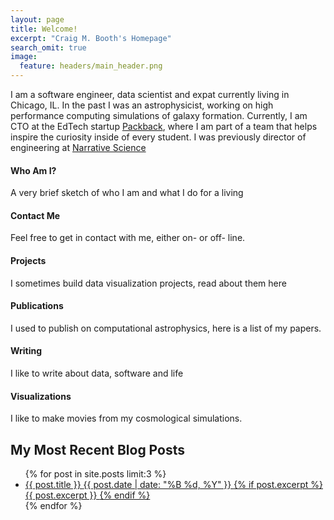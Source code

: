 ```yaml
---
layout: page
title: Welcome!
excerpt: "Craig M. Booth's Homepage"
search_omit: true
image:
  feature: headers/main_header.png
---
```


I am a software engineer, data scientist and expat currently living in Chicago, IL.  In the past I was an astrophysicist, working on high performance computing simulations of galaxy formation.  Currently, I am CTO at the EdTech startup [Packback](https://packback.co), where I am part of a team that helps inspire the curiosity inside of every student.  I was previously director of engineering at [Narrative Science](https://www.narrativescience.com)

<div class="row">
  <div class="col-md-4 col-lg-4 col-sm-6 col-xs-12 front-box">
    <h4>Who Am I?</h4>
    <a href="{{ site.url }}/about/"><i class="fa fa-user fa-5x"></i></a>
    <p>A very brief sketch of who I am and what I do for a living</p>
  </div>
  <div class="col-md-4 col-lg-4 col-sm-6 col-xs-12 front-box">
    <h4>Contact Me</h4>
    <a href="{{ site.url }}/contact/"><i class="fa fa-envelope-o fa-5x"></i></a>
    <p>Feel free to get in contact with me, either on- or off- line.</p>
  </div>
  <div class="col-md-4 col-lg-4 col-sm-6 col-xs-12 front-box">
    <h4>Projects</h4>
    <a href="{{ site.url }}/projects/"><i class="fa fa-terminal fa-5x"></i></a>
    <p>I sometimes build data visualization projects, read about them here</p>
  </div>
  <div class="col-md-4 col-lg-4 col-sm-6 col-xs-12 front-box">
    <h4>Publications</h4>
    <a href="{{ site.url }}/astrophysics/publications/"><span class="front-box-icon"><i class="fa fa-align-left fa-5x"></i></span></a>
    <p>I used to publish on computational astrophysics, here is a list of my papers.</p>
  </div>
  <div class="col-md-4 col-lg-4 col-sm-6 col-xs-12 front-box">
    <h4>Writing</h4>
    <a href="{{ site.url }}/blog/"><span class="front-box-icon"><i class="fa fa-pencil fa-5x"></i></span></a>
    <p>I like to write about data, software and life</p>
  </div>
  <div class="col-md-4 col-lg-4 col-sm-6 col-xs-12 front-box">
    <h4>Visualizations</h4>
    <a href="{{ site.url }}/astrophysics/visualizations/"><i class="fa fa-video-camera fa-5x"></i></a>
    <p>I like to make movies from my cosmological simulations.</p>
  </div>
</div>

## My Most Recent Blog Posts

<ul class="post-list">
{% for post in site.posts limit:3 %}
  <li>
    <article>
      <a href="{{ post.url }}">
        {{ post.title }}
        <span class="entry-date">
          <time datetime="{{ post.date | date_to_xmlschema }}">
            {{ post.date | date: "%B %d, %Y" }}
          </time>
        </span>
        {% if post.excerpt %}
          <span class="excerpt">
            {{ post.excerpt }}
          </span>{% endif %}      </a>
    </article>
  </li>
{% endfor %}
</ul>
